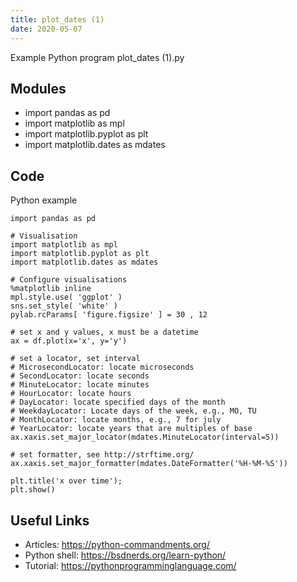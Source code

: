 ```yaml
---
title: plot_dates (1)
date: 2020-05-07
---
```

Example Python program plot_dates (1).py

## Modules

* import pandas as pd
* import matplotlib as mpl
* import matplotlib.pyplot as plt
* import matplotlib.dates as mdates

## Code

Python example

    import pandas as pd
    
    # Visualisation
    import matplotlib as mpl
    import matplotlib.pyplot as plt
    import matplotlib.dates as mdates
    
    # Configure visualisations
    %matplotlib inline
    mpl.style.use( 'ggplot' )
    sns.set_style( 'white' )
    pylab.rcParams[ 'figure.figsize' ] = 30 , 12
    
    # set x and y values, x must be a datetime
    ax = df.plot(x='x', y='y')
    
    # set a locator, set interval
    # MicrosecondLocator: locate microseconds
    # SecondLocator: locate seconds
    # MinuteLocator: locate minutes
    # HourLocator: locate hours
    # DayLocator: locate specified days of the month
    # WeekdayLocator: Locate days of the week, e.g., MO, TU
    # MonthLocator: locate months, e.g., 7 for july
    # YearLocator: locate years that are multiples of base
    ax.xaxis.set_major_locator(mdates.MinuteLocator(interval=5))
    
    # set formatter, see http://strftime.org/
    ax.xaxis.set_major_formatter(mdates.DateFormatter('%H-%M-%S'))
    
    plt.title('x over time');
    plt.show()

## Useful Links

- Articles: https://python-commandments.org/
- Python shell: https://bsdnerds.org/learn-python/
- Tutorial: https://pythonprogramminglanguage.com/
